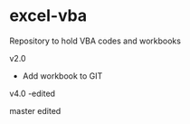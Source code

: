 # excel-vba
Repository to hold VBA codes and workbooks

v2.0 
- Add workbook to GIT

v4.0
-edited

master edited

